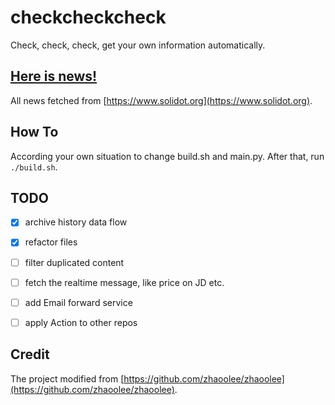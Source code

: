 # checkcheckcheck

Check, check, check, get your own information automatically.


## [Here is news!](./history)

All news fetched from [https://www.solidot.org](https://www.solidot.org).


## How To

According your own situation to change build.sh and main.py. After that, run `./build.sh`.


## TODO

- [x] archive history data flow
- [x] refactor files
- [ ] filter duplicated content
- [ ] fetch the realtime message, like price on JD etc.
- [ ] add Email forward service
- [ ] apply Action to other repos


## Credit

The project modified from [https://github.com/zhaoolee/zhaoolee](https://github.com/zhaoolee/zhaoolee).

